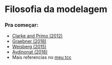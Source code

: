 # Filosofia da modelagem 

### Pra começar: 

- [Clarke and Primo (2012)](https://www.amazon.com/Model-Discipline-Political-Science-Representations/dp/019538220X/ref=sr_1_1?keywords=clarke+and+primo+model&qid=1555433885&s=gateway&sr=8-1-spell)
- [Graebner (2018)](http://jasss.soc.surrey.ac.uk/21/3/8.html)
- [Weisberg (2015)](https://www.amazon.com/Simulation-Similarity-Understand-Studies-Philosophy/dp/0190265124/ref=sr_1_fkmrnull_1?keywords=weisberg+simulation&qid=1555434168&s=gateway&sr=8-1-fkmrnull)
- [Aydinonat (2018)](https://www.tandfonline.com/eprint/HMpV6wgkV2hYmTKpnnKJ/full)
- Mais referencias no [meu tcc](https://github.com/marcelovmaciel/PolMol/themes/phil/files/Monografia_v1.pdf)
